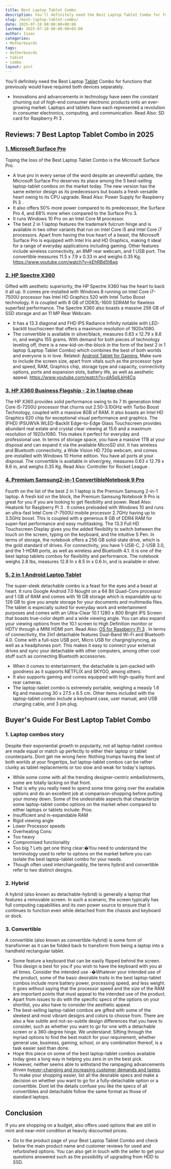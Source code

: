 ```yaml
---
title: Best Laptop Tablet Combo
description: You'll definitely need the Best Laptop Tablet Combo for functions that previously would have required both devices separately. - Innovations and advancements...
slug: /best-laptop-tablet-combo/
date: 2025-07-10 00:00:00+00:00
lastmod: 2025-07-10 00:00:00+03:00
author: Isaac
categories:
- Motherboards
tags:
- motherboards
- tablet
- combo
layout: post
---
```

You'll definitely need the Best Laptop [Tablet](https://pestpolicy.com/do-water-purification-tablets-kill-viruses/) Combo for functions that previously would have required both devices separately.
- Innovations and advancements in technology have seen the constant churning out of high-end consumer electronic products onto an ever-growing market.
Laptops and tablets have each represented a revolution in consumer electronics, computing, and communication. Read Also:
SD card for Raspberry Pi 3
.
## Reviews: 7 Best Laptop Tablet Combo in 2025
### [1. Microsoft Surface Pro](https://www.amazon.com/dp/product/B072PSBZQB/?tag=p-policy-20)
Toping the loss of the Best Laptop Tablet Combo is the Microsoft Surface Pro.
- A true pro in every sense of the word despite an uneventful update, the Microsoft Surface Pro deserves its place among the 5 best-selling laptop-tablet combos on the market today.
The new version has the same exterior design as its predecessors but boasts a fresh versatile heart owing to its CPU upgrade. Read Also:
Power Supply for Raspberry Pi 3
.
- It also offers 50% more power compared to its predecessor, the Surface Pro 4, and 68% more when compared to the Surface Pro 3.
- It runs Windows 10 Pro on an Intel Core M processor.
- The best 2 in 1 laptop features the trademark fulcrum hinge and is available in two other variants that run on Intel Core i5 and Intel Core i7 processors.
Apart from having the true heart of a beast, the Microsoft Surface Pro is equipped with Intel Iris and HD Graphics, making it ideal for a range of everyday applications including gaming.
Other features include wireless connectivity, an 8MP rear webcam, and 1 USB port. The convertible measures 11.5 x 7.9 x 0.33 in and weighs 0.35 Kg.
https://www.youtube.com/watch?v=kEhRBd5t8ag
### [2. HP Spectre X360](https://www.amazon.com/dp/B00UCENG14/?tag=p-policy-20)
Gifted with aesthetic superiority, the HP Spectre X360 has the heart to back it all up.
It comes pre-installed with Windows 8 running on Intel Core i7-7500U processor has Intel HD Graphics 520 with Intel Turbo Boost technology.
It is coupled with 8 GB of DDR3L-1600 SDRAM for flawless superfast performance. The Spectre X360 also boasts a massive 256 GB of SSD storage and an 11 MP Rear Webcam.
- It has a 13.3 diagonal and FHD IPS Radiance Infinity notable with LED-backlit touchscreen that offers a maximum resolution of 1920x1080.
- The convertible is available in silver/black, measures 0.63 x 12.79 x 8.6 in, and weighs 155 grams.
With demand for both pieces of technology leveling off, there is a new-kid-on-the-block in the form of the best 2 in 1 laptop (Laptop Tablet Combo) which combines the best of both worlds  and everyone is in love. Related:
[Android Tablet for Gaming.](https://pestpolicy.com/best-android-tablet-for-gaming/)
Make sure to include the screen size, apart from vitals such as the processor type and speed, RAM, Graphics chip, storage type and capacity, connectivity options, ports and expansion slots, battery life, as well as aesthetic appeal.
https://www.youtube.com/watch?v=dA5pILkH4Cg
### [3. HP X360 Business Flagship - 2 in 1 laptop cheap](https://www.amazon.com/dp/B078Z15J2C/?tag=p-policy-20)
The HP X360 provides solid performance owing to its 7
th
generation Intel Core i5-7200U processor that churns out 2.50-3.10GHz with Turbo Boost Technology, coupled with a massive 8GB of RAM.
It also boasts an Intel HD Graphics 620 chip for exceptional visual performance and graphics.
The (FHD) IPSUWVA WLED-Backlit Edge-to-Edge Glass Touchscreen provides abundant real estate and crystal clear viewing at 15.6 and a maximum resolution of 1920x1080.
This makes it perfect for everyday and professional use. In terms of storage space, you have a massive 1TB at your disposal and can expand it via the available MicroSD slot.
It has wireless and Bluetooth connectivity, a Wide Vision HD 720p webcam, and comes pre-installed with Windows 10 Home edition.
You have all ports at your disposal. The convertible is available in silver/grey, measures 0.63 x 12.79 x 8.6 in, and weighs 0.35 Kg. Read Also:
Controller for Rocket League
.
### [4. Premium Samsung2-in-1 ConvertibleNotebook 9 Pro](https://www.amazon.com/dp/B08596LY22/?tag=p-policy-20)
Fourth on the list of the best 2 in 1 laptop is the Premium Samsung 2-in-1 laptop.
A fresh kid on the block, the Premium Samsung Notebook 9 Pro is great for you if you are looking to get flexibility and power. Read Also:
Heatsink for Raspberry Pi 3
.
It comes preloaded with Windows 10 and runs an ultra-fast Intel Core i7-7500U mobile processor 2.7GHz having up to 3.5GHz boost.
This is coupled with a generous 8 GB of DDR4 RAM for super-fast performance and easy multitasking.
The 13.3 Full HD Touchscreen Display gives you the added flexibility to switch between the touch on the screen, typing on the keyboard, and the intuitive S Pen.
In terms of storage, the notebook offers a 256 GB solid-state drive, which is the gold standard of drives.
For connectivity, you have 1-USB-C, 2-USB 3.0, and the 1-HDMI ports, as well as wireless and Bluetooth 4.1.
It is one of the best laptop tablets combos for flexibility and performance. The notebook weighs 2.8 lbs, measures 12.8 In x 8.5 In x 0.6 In, and is available in silver.
### [5. 2 in 1 Android Laptop Tablet](https://www.amazon.com/dp/B07TWHYTSQ/?tag=p-policy-20)
The super-sleek detachable combo is a feast for the eyes and a beast at heart.
It runs Google Android 7.0 Nought on a 64 Bit Quad-Core processor and 1 GB of RAM and comes with 16 GB storage which is expandable up to 128 GB to give you ample storage for your documents and multimedia files.
The tablet is especially suited for everyday work and entertainment purposes and comes with an Ultra-Clear 10.1 1280 x 800 Bright IPS Screen that boasts true-color depth and a wide viewing angle.
You can also expand your viewing options from the 10.1 screen to High Definition monitor or HDTV through a MINI HDMI port. Read Also:
[OS for Raspberry Pi 3](https://pestpolicy.com/best-os-for-raspberry-pi-3/)
.
In terms of connectivity, the 2in1 detachable features Dual-Band Wi-Fi and Bluetooth 4.0. Come with a full-size USB port, Micro USB for charging/syncing, as well as a headphones port.
This makes it easy to connect your external drives and sync your detachable with other computers, among other cool stuff such as connecting Bluetooth accessories.
- When it comes to entertainment, the detachable is jam-packed with goodness as it supports NETFLIX and SKYGO, among others.
- It also supports gaming and comes equipped with high-quality front and rear cameras.
- The laptop-tablet combo is extremely portable, weighing a measly 1.6 Kg and measuring 30 x 27.5 x 6.5 cm.
Other items included with the laptop-tablet combo include a keyboard case, user manual, and USB charging cable, and 3 pin plug.
## Buyer's Guide For Best Laptop Tablet Combo
### 1. Laptop combos story
Despite their exponential growth in popularity, not all laptop-tablet combos are made equal or match up perfectly to either their laptop or tablet counterparts.
Dont get me wrong here: Nothing trumps having the best of both worlds at your fingertips, but laptop-tablet combos can be rather clunky as tablet replacements or too slow and weak for today's laptops.
- While some come with all the trending designer-centric embellishments, some are totally lacking on that front.
- That is why you really need to spend some time going over the available options and do an excellent job at comparison-shopping before putting your money down.
Some of the undesirable aspects that characterize some laptop-tablet combo options on the market when compared to either laptops or tablets include:
Pros:
- Insufficient and in-expandable RAM
- Rigid viewing angle
- Lower Processor speeds
- Overheating
Cons:
- Too heavy
- Compromised functionality
- Too big
?
Lets get one thing clear:�You need to understand the terminology used to refer to options on the market before you can isolate the best laptop-tablet combo for your needs.
- Though often used interchangeably, the terms hybrid and convertible refer to two distinct designs.
### 2. Hybrid
A hybrid (also known as detachable-hybrid) is generally a laptop that features a removable screen.
In such a scenario, the screen typically has full computing capabilities and its own power source to ensure that it continues to function even while detached from the chassis and keyboard or dock.
### 3. Convertible
A convertible (also known as convertible-hybrid) is some form of transformer as it can be folded back to transform from being a laptop into a handheld rectangular tablet.
- Some feature a keyboard that can be easily flipped behind the screen. This design is best for you if you wish to have the keyboard with you at all times.
Consider the intended use -�Whatever your intended use of the product, some of the basic desirable traits in the best laptop-tablet combos include more battery power, processing speed, and less weight.
It goes without saying that the processor speed and the size of the RAM are important points that must appeal to the intended use of the product.
- Apart from issues to do with the specific specs of the options on your shortlist, you also have to consider the aesthetic appeal.
- The best-selling laptop-tablet combos are gifted with some of the sleekest and most vibrant designs and colors to choose from.
There are also a few subtle and not-so-subtle design differences that you have to consider, such as whether you want to go for one with a detachable screen or a 360-degree hinge.
We understand: Sifting through the myriad options to find the best match for your requirement, whether general use, business, gaming, school, or any combination thereof, is a task easier said than done.
- Hope this piece on some of the best laptop-tablet combos available today goes a long way in helping you zero in on the best pick.
- However, neither seems able to withstand the rampaging advancements driven by[ever-changing and increasing customer demands and tastes](http://www.tandfonline.com/doi/full/10.1080/10447310801920524?scroll=top&needAccess=true).
To make your shopping easier, list all the desirable specs and make a decision on whether you want to go for a fully-detachable option or a convertible.
Dont let the details confuse you like the specs of all convertibles and detachable follow the same format as those of standard laptops.
## Conclusion
If you are shopping on a budget, also offers used options that are still in mint and near-mint condition at heavily discounted prices.
- Go to the product page of your Best Laptop Tablet Combo and check below the main product name and customer reviews for used and refurbished options.
You can also get in touch with the seller to get your questions answered such as the possibility of upgrading from HDD to SSD.